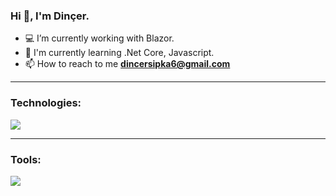 ### Hi 👋, I'm Dinçer. 

- 💻 I’m currently working with Blazor.
- 🌱 I'm currently learning .Net Core, Javascript.
- 📫 How to reach to me **dincersipka6@gmail.com**

---
### Technologies:
<img src="https://skillicons.dev/icons?i=js,html,css,bootstrap,cs,dotnet,python,git" />

---
### Tools:
<img src="https://skillicons.dev/icons?i=visualstudio,vscode,postman,discord,ps" />

